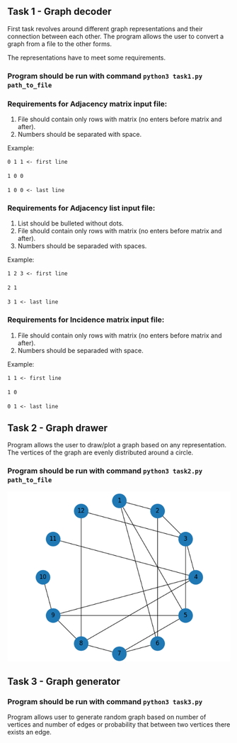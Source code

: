 ## Task 1 - Graph decoder

First task revolves around different graph representations and their connection between each other. The program allows the user to convert a graph from a file to the other forms.

The representations have to meet some requirements.

### Program should be run with command `python3 task1.py path_to_file` 

### Requirements for Adjacency matrix input file:

1. File should contain only rows with matrix (no enters before matrix and after).
2. Numbers should be separated with space.

Example:

```
0 1 1 <- first line

1 0 0

1 0 0 <- last line
```

### Requirements for Adjacency list input file:

1. List should be bulleted without dots.
2. File should contain only rows with matrix (no enters before matrix and after).
3. Numbers should be separaded with spaces.

Example:

```
1 2 3 <- first line

2 1

3 1 <- last line
```

### Requirements for Incidence matrix input file:

1. File should contain only rows with matrix (no enters before matrix and after).
2. Numbers should be separaded with space.

Example:

```
1 1 <- first line

1 0

0 1 <- last line
```

## Task 2 - Graph drawer

Program allows the user to draw/plot a graph based on any representation. The vertices of the graph are evenly distributed around a circle.

### Program should be run with command `python3 task2.py path_to_file` 

![graph_pic](https://github.com/nerooc/graphs/blob/main/Lab01/Preview/graph_picture.png)

## Task 3 - Graph generator

### Program should be run with command `python3 task3.py` 

Program allows user to generate random graph based on number of vertices and number of edges or probability that between two vertices there exists an edge.
